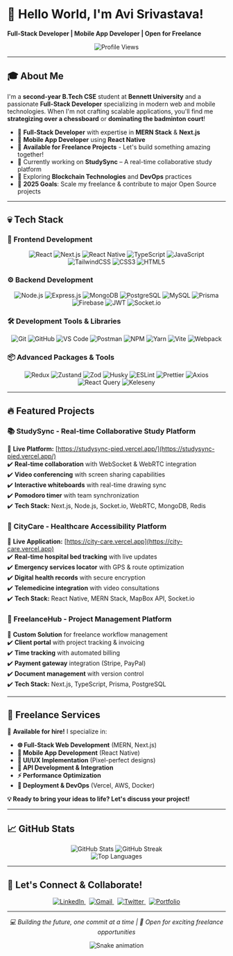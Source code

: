 # 👋 Hello World, I'm Avi Srivastava!  
**Full-Stack Developer | Mobile App Developer | Open for Freelance**  

<p align="center">
  <img src="https://komarev.com/ghpvc/?username=avisrivastava254084&label=Profile%20views&color=0e75b6&style=flat" alt="Profile Views" />
</p>

---

## 🎓 About Me  

I'm a **second-year B.Tech CSE** student at **Bennett University** and a passionate **Full-Stack Developer** specializing in modern web and mobile technologies. When I'm not crafting scalable applications, you'll find me **strategizing over a chessboard** or **dominating the badminton court**!  

- 🚀 **Full-Stack Developer** with expertise in **MERN Stack** & **Next.js**
- 📱 **Mobile App Developer** using **React Native**
- 💼 **Available for Freelance Projects** - Let's build something amazing together!
- 🔭 Currently working on **StudySync** – A real-time collaborative study platform  
- 🌱 Exploring **Blockchain Technologies** and **DevOps** practices
- 🎯 **2025 Goals**: Scale my freelance & contribute to major Open Source projects

---

## 💀 Tech Stack  

### **🚀 Frontend Development**  
<div align="center">
  <img src="https://img.shields.io/badge/react-%2320232a.svg?style=for-the-badge&logo=react&logoColor=%2361DAFB" alt="React" />
  <img src="https://img.shields.io/badge/next.js-%23000000.svg?style=for-the-badge&logo=next.js&logoColor=white" alt="Next.js" />
  <img src="https://img.shields.io/badge/react_native-%2320232a.svg?style=for-the-badge&logo=react&logoColor=%2361DAFB" alt="React Native" />
  <img src="https://img.shields.io/badge/typescript-%23007ACC.svg?style=for-the-badge&logo=typescript&logoColor=white" alt="TypeScript" />
  <img src="https://img.shields.io/badge/javascript-%23323330.svg?style=for-the-badge&logo=javascript&logoColor=%23F7DF1E" alt="JavaScript" />
  <img src="https://img.shields.io/badge/tailwindcss-%2338B2AC.svg?style=for-the-badge&logo=tailwind-css&logoColor=white" alt="TailwindCSS" />
  <img src="https://img.shields.io/badge/css3-%231572B6.svg?style=for-the-badge&logo=css3&logoColor=white" alt="CSS3" />
  <img src="https://img.shields.io/badge/html5-%23E34F26.svg?style=for-the-badge&logo=html5&logoColor=white" alt="HTML5" />
</div>

### **⚙️ Backend Development**  
<div align="center">
  <img src="https://img.shields.io/badge/node.js-6DA55F?style=for-the-badge&logo=node.js&logoColor=white" alt="Node.js" />
  <img src="https://img.shields.io/badge/express.js-%23404d59.svg?style=for-the-badge&logo=express&logoColor=%2361DAFB" alt="Express.js" />
  <img src="https://img.shields.io/badge/mongodb-%234ea94b.svg?style=for-the-badge&logo=mongodb&logoColor=white" alt="MongoDB" />
  <img src="https://img.shields.io/badge/postgresql-%23316192.svg?style=for-the-badge&logo=postgresql&logoColor=white" alt="PostgreSQL" />
  <img src="https://img.shields.io/badge/mysql-%2300f.svg?style=for-the-badge&logo=mysql&logoColor=white" alt="MySQL" />
  <img src="https://img.shields.io/badge/prisma-%232D3748.svg?style=for-the-badge&logo=prisma&logoColor=white" alt="Prisma" />
  <img src="https://img.shields.io/badge/firebase-%23FFCA28.svg?style=for-the-badge&logo=firebase&logoColor=black" alt="Firebase" />
  <img src="https://img.shields.io/badge/jwt-%23FFCC00.svg?style=for-the-badge&logo=json-web-tokens&logoColor=black" alt="JWT" />
  <img src="https://img.shields.io/badge/socket.io-%23000000.svg?style=for-the-badge&logo=socket.io&logoColor=white" alt="Socket.io" />
</div>

### **🛠️ Development Tools & Libraries**  
<div align="center">
  <img src="https://img.shields.io/badge/git-%23F05033.svg?style=for-the-badge&logo=git&logoColor=white" alt="Git" />
  <img src="https://img.shields.io/badge/github-%23121011.svg?style=for-the-badge&logo=github&logoColor=white" alt="GitHub" />
  <img src="https://img.shields.io/badge/vscode-%23007ACC.svg?style=for-the-badge&logo=visual-studio-code&logoColor=white" alt="VS Code" />
  <img src="https://img.shields.io/badge/postman-%23FF6C37.svg?style=for-the-badge&logo=postman&logoColor=white" alt="Postman" />
  <img src="https://img.shields.io/badge/npm-%23CB3837.svg?style=for-the-badge&logo=npm&logoColor=white" alt="NPM" />
  <img src="https://img.shields.io/badge/yarn-%232C8EBB.svg?style=for-the-badge&logo=yarn&logoColor=white" alt="Yarn" />
  <img src="https://img.shields.io/badge/vite-%23646CFF.svg?style=for-the-badge&logo=vite&logoColor=white" alt="Vite" />
  <img src="https://img.shields.io/badge/webpack-%238DD6F9.svg?style=for-the-badge&logo=webpack&logoColor=black" alt="Webpack" />
</div>

### **📦 Advanced Packages & Tools**  
<div align="center">
  <img src="https://img.shields.io/badge/redux-%23764ABC.svg?style=for-the-badge&logo=redux&logoColor=white" alt="Redux" />
  <img src="https://img.shields.io/badge/zustand-%23FFCC00.svg?style=for-the-badge&logo=react&logoColor=black" alt="Zustand" />
  <img src="https://img.shields.io/badge/zod-%23FF5733.svg?style=for-the-badge&logo=typescript&logoColor=white" alt="Zod" />
  <img src="https://img.shields.io/badge/husky-%23F05033.svg?style=for-the-badge&logo=git&logoColor=white" alt="Husky" />
  <img src="https://img.shields.io/badge/eslint-%234B32C3.svg?style=for-the-badge&logo=eslint&logoColor=white" alt="ESLint" />
  <img src="https://img.shields.io/badge/prettier-%23F7B93E.svg?style=for-the-badge&logo=prettier&logoColor=black" alt="Prettier" />
  <img src="https://img.shields.io/badge/axios-%23007ACC.svg?style=for-the-badge&logo=axios&logoColor=white" alt="Axios" />
  <img src="https://img.shields.io/badge/react_query-%23FF4154.svg?style=for-the-badge&logo=react-query&logoColor=white" alt="React Query" />
  <img src="https://img.shields.io/badge/keleseny-%23000000.svg?style=for-the-badge&logo=javascript&logoColor=white" alt="Keleseny" />
</div>

---

## 🔥 Featured Projects  

### **📚 StudySync - Real-time Collaborative Study Platform**  
🚀 **Live Platform:** [https://studysync-pied.vercel.app/](https://studysync-pied.vercel.app/)  
✔️ **Real-time collaboration** with WebSocket & WebRTC integration  
✔️ **Video conferencing** with screen sharing capabilities  
✔️ **Interactive whiteboards** with real-time drawing sync  
✔️ **Pomodoro timer** with team synchronization  
✔️ **Tech Stack:** Next.js, Node.js, Socket.io, WebRTC, MongoDB, Redis  

### **🏥 CityCare - Healthcare Accessibility Platform**  
🌟 **Live Application:** [https://city-care.vercel.app](https://city-care.vercel.app)  
✔️ **Real-time hospital bed tracking** with live updates  
✔️ **Emergency services locator** with GPS & route optimization  
✔️ **Digital health records** with secure encryption  
✔️ **Telemedicine integration** with video consultations  
✔️ **Tech Stack:** React Native, MERN Stack, MapBox API, Socket.io  

### **💼 FreelanceHub - Project Management Platform**  
🎯 **Custom Solution** for freelance workflow management  
✔️ **Client portal** with project tracking & invoicing  
✔️ **Time tracking** with automated billing  
✔️ **Payment gateway** integration (Stripe, PayPal)  
✔️ **Document management** with version control   
✔️ **Tech Stack:** Next.js, TypeScript, Prisma, PostgreSQL  

---

## 💼 Freelance Services  

🚀 **Available for hire!** I specialize in:  

- **🌐 Full-Stack Web Development** (MERN, Next.js)
- **📱 Mobile App Development** (React Native)
- **🎨 UI/UX Implementation** (Pixel-perfect designs)
- **🔧 API Development & Integration**
- **⚡ Performance Optimization**
- **🚀 Deployment & DevOps** (Vercel, AWS, Docker)

**💡 Ready to bring your ideas to life? Let's discuss your project!**

---

## 📈 GitHub Stats  

<div align="center">
  <img src="https://github-readme-stats.vercel.app/api?username=AviNormie&show_icons=true&theme=radical&count_private=true" alt="GitHub Stats" />
  <img src="https://github-readme-streak-stats.herokuapp.com/?user=AviNormie&theme=radical" alt="GitHub Streak" />
</div>

<div align="center">
  <img src="https://github-readme-stats.vercel.app/api/top-langs/?username=AviNormie&layout=compact&theme=radical" alt="Top Languages" />
</div>

---

## 🤝 Let's Connect & Collaborate!  

<div align="center">
  <a href="https://www.linkedin.com/in/avi-srivastava-567067306/" target="_blank">
    <img src="https://img.shields.io/badge/linkedin-%230077B5.svg?style=for-the-badge&logo=linkedin&logoColor=white" alt="LinkedIn" />
  </a>&nbsp;
  <a href="mailto:srivastavaavi26l@gmail.com">
    <img src="https://img.shields.io/badge/Gmail-D14836?style=for-the-badge&logo=gmail&logoColor=white" alt="Gmail" />
  </a>&nbsp;
  <a href="https://twitter.com/AviSrivastava" target="_blank">
    <img src="https://img.shields.io/badge/twitter-%231DA1F2.svg?style=for-the-badge&logo=twitter&logoColor=white" alt="Twitter" />
  </a>&nbsp;
  <a href="https://portfolio.avisrivastava.dev" target="_blank">
    <img src="https://img.shields.io/badge/portfolio-%23000000.svg?style=for-the-badge&logo=firefox&logoColor=white" alt="Portfolio" />
  </a>
</div>

---

<p align="center">
  <i>💻 Building the future, one commit at a time | 🚀 Open for exciting freelance opportunities</i>
</p>

<div align="center">
  <img src="https://raw.githubusercontent.com/AviNormie/AviNormie/output/snake.svg" alt="Snake animation" />
</div>
